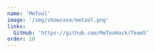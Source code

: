 ```yaml
---
name: 'MeTool'
image: '/img/showcase/metool.png'
links:
  GitHub: 'https://github.com/MeTooHack/Team5'
order: 10
---
```

